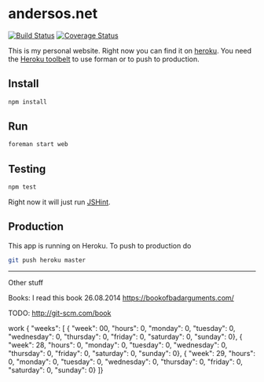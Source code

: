 # andersos.net

[![Build Status](https://img.shields.io/travis/Andersos/andersos.net.svg?style=flat)](https://travis-ci.org/Andersos/andersos.net)
[![Coverage Status](https://img.shields.io/coveralls/Andersos/andersos.net.svg?style=flat)](https://coveralls.io/r/Andersos/andersos.net)

This is my personal website.
Right now you can find it on [heroku](andersos.herokuapp.com "URL to website").
You need the [Heroku toolbelt](https://toolbelt.heroku.com/) to use forman or to push to production.

## Install
```bash
npm install
```

## Run
```bash
foreman start web
```

## Testing
```bash
npm test
```
Right now it will just run [JSHint](http://www.jshint.com/docs/ "JSHint").

## Production
This app is running on Heroku.
To push to production do
```bash
git push heroku master
```


----
Other stuff

Books:
I read this book 26.08.2014 https://bookofbadarguments.com/


TODO:
http://git-scm.com/book


work
{
"weeks": [
    { "week": 00, "hours": 0, "monday": 0, "tuesday": 0, "wednesday": 0, "thursday": 0, "friday": 0, "saturday": 0, "sunday": 0},
    { "week": 28, "hours": 0, "monday": 0, "tuesday": 0, "wednesday": 0, "thursday": 0, "friday": 0, "saturday": 0, "sunday": 0},
    { "week": 29, "hours": 0, "monday": 0, "tuesday": 0, "wednesday": 0, "thursday": 0, "friday": 0, "saturday": 0, "sunday": 0}
]}

